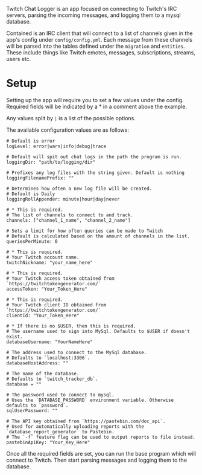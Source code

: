 Twitch Chat Logger is an app focused on connecting to Twitch's IRC servers,
parsing the incoming messages, and logging them to a mysql database.

Contained is an IRC client that will connect to a list of channels given in the
app's config under `config/config.yml`. Each message from these channels will be
parsed into the tables defined under the `migration` and `entities`. These
include things like Twitch emotes, messages, subscriptions, streams, users etc.

# Setup

Setting up the app will require you to set a few values under the config.
Required fields will be indicated by a \* in a comment above the example.

Any values split by `|` is a list of the possible options.

The available configuration values are as follows:

```
# Default is error
logLevel: error|warn|info|debug|trace

# Default will spit out chat logs in the path the program is run.
loggingDir: "path/to/logging/dir"

# Prefixes any log files with the string given. Default is nothing
loggingFilenamePrefix: ""

# Determines how often a new log file will be created.
# Default is Daily
loggingRollAppender: minute|hour|day|never

# * This is required.
# The list of channels to connect to and track.
channels: ["channel_1_name", "channel_2_name"]

# Sets a limit for how often queries can be made to Twitch
# Default is calculated based on the amount of channels in the list.
queriesPerMinute: 0

# * This is required.
# Your Twitch account name.
twitchNickname: "your_name_here"

# * This is required.
# Your Twitch access token obtained from `https://twitchtokengenerator.com/`
accessToken: "Your_Token_Here"

# * This is required.
# Your Twitch client ID obtained from `https://twitchtokengenerator.com/`
clientId: "Your_Token_Here"

# * If there is no $USER, then this is required.
# The username used to sign into MySql. Defaults to $USER if doesn't exist.
databaseUsername: "YourNameHere"

# The address used to connect to the MySql database.
# Defaults to `localhost:3306`.
databaseHostAddress: ""

# The name of the database.
# Defaults to `twitch_tracker_db`.
database = ""

# The password used to connect to mysql.
# Uses the `DATABASE_PASSWORD` environment variable. Otherwise defaults to `password`.
sqlUserPassword: ""

# The API key obtained from `https://pastebin.com/doc_api`.
# Used for automatically uploading reports with the `database_report_generator` to Pastebin.
# The `-f` feature flag can be used to output reports to file instead.
pastebinApiKey: "Your_Key_Here"
```

Once all the required fields are set, you can run the base program which will
connect to Twitch. Then start parsing messages and logging them to the database.
